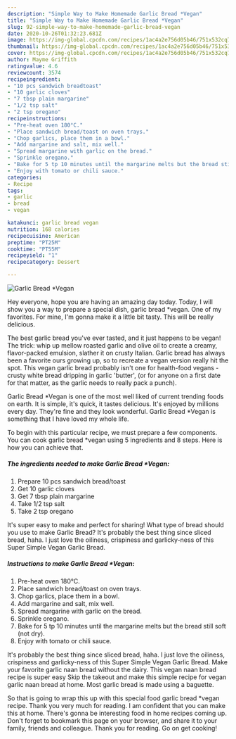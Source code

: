 ```yaml
---
description: "Simple Way to Make Homemade Garlic Bread *Vegan"
title: "Simple Way to Make Homemade Garlic Bread *Vegan"
slug: 92-simple-way-to-make-homemade-garlic-bread-vegan
date: 2020-10-26T01:32:23.681Z
image: https://img-global.cpcdn.com/recipes/1ac4a2e756d05b46/751x532cq70/garlic-bread-vegan-recipe-main-photo.jpg
thumbnail: https://img-global.cpcdn.com/recipes/1ac4a2e756d05b46/751x532cq70/garlic-bread-vegan-recipe-main-photo.jpg
cover: https://img-global.cpcdn.com/recipes/1ac4a2e756d05b46/751x532cq70/garlic-bread-vegan-recipe-main-photo.jpg
author: Mayme Griffith
ratingvalue: 4.6
reviewcount: 3574
recipeingredient:
- "10 pcs sandwich breadtoast"
- "10 garlic cloves"
- "7 tbsp plain margarine"
- "1/2 tsp salt"
- "2 tsp oregano"
recipeinstructions:
- "Pre-heat oven 180°C."
- "Place sandwich bread/toast on oven trays."
- "Chop garlics, place them in a bowl."
- "Add margarine and salt, mix well."
- "Spread margarine with garlic on the bread."
- "Sprinkle oregano."
- "Bake for 5 tp 10 minutes until the margarine melts but the bread still soft (not dry)."
- "Enjoy with tomato or chili sauce."
categories:
- Recipe
tags:
- garlic
- bread
- vegan

katakunci: garlic bread vegan 
nutrition: 168 calories
recipecuisine: American
preptime: "PT25M"
cooktime: "PT55M"
recipeyield: "1"
recipecategory: Dessert

---
```



![Garlic Bread *Vegan](https://img-global.cpcdn.com/recipes/1ac4a2e756d05b46/751x532cq70/garlic-bread-vegan-recipe-main-photo.jpg)

Hey everyone, hope you are having an amazing day today. Today, I will show you a way to prepare a special dish, garlic bread *vegan. One of my favorites. For mine, I'm gonna make it a little bit tasty. This will be really delicious.

The best garlic bread you&#39;ve ever tasted, and it just happens to be vegan! The trick: whip up mellow roasted garlic and olive oil to create a creamy, flavor-packed emulsion, slather it on crusty Italian. Garlic bread has always been a favorite ours growing up, so to recreate a vegan version really hit the spot. This vegan garlic bread probably isn&#39;t one for health-food vegans - crusty white bread dripping in garlic &#39;butter&#39;, (or for anyone on a first date for that matter, as the garlic needs to really pack a punch).

Garlic Bread *Vegan is one of the most well liked of current trending foods on earth. It is simple, it's quick, it tastes delicious. It's enjoyed by millions every day. They're fine and they look wonderful. Garlic Bread *Vegan is something that I have loved my whole life.


To begin with this particular recipe, we must prepare a few components. You can cook garlic bread *vegan using 5 ingredients and 8 steps. Here is how you can achieve that.

<!--inarticleads1-->

##### The ingredients needed to make Garlic Bread *Vegan:

1. Prepare 10 pcs sandwich bread/toast
1. Get 10 garlic cloves
1. Get 7 tbsp plain margarine
1. Take 1/2 tsp salt
1. Take 2 tsp oregano


It&#39;s super easy to make and perfect for sharing! What type of bread should you use to make Garlic Bread? It&#39;s probably the best thing since sliced bread, haha. I just love the oiliness, crispiness and garlicky-ness of this Super Simple Vegan Garlic Bread. 

<!--inarticleads2-->

##### Instructions to make Garlic Bread *Vegan:

1. Pre-heat oven 180°C.
1. Place sandwich bread/toast on oven trays.
1. Chop garlics, place them in a bowl.
1. Add margarine and salt, mix well.
1. Spread margarine with garlic on the bread.
1. Sprinkle oregano.
1. Bake for 5 tp 10 minutes until the margarine melts but the bread still soft (not dry).
1. Enjoy with tomato or chili sauce.


It&#39;s probably the best thing since sliced bread, haha. I just love the oiliness, crispiness and garlicky-ness of this Super Simple Vegan Garlic Bread. Make your favorite garlic naan bread without the dairy. This vegan naan bread recipe is super easy Skip the takeout and make this simple recipe for vegan garlic naan bread at home. Most garlic bread is made using a baguette. 

So that is going to wrap this up with this special food garlic bread *vegan recipe. Thank you very much for reading. I am confident that you can make this at home. There's gonna be interesting food in home recipes coming up. Don't forget to bookmark this page on your browser, and share it to your family, friends and colleague. Thank you for reading. Go on get cooking!
